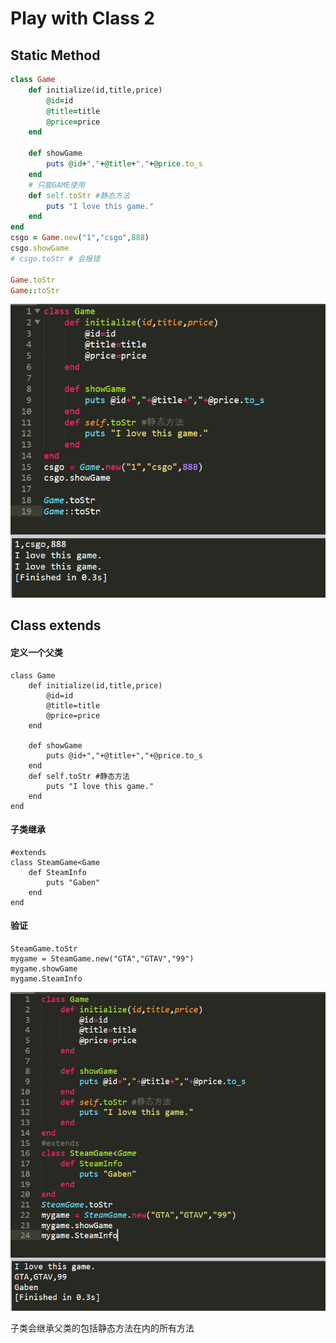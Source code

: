 # Play with Class 2

## Static Method

```ruby
class Game
	def initialize(id,title,price)
		@id=id
		@title=title
		@price=price
	end

	def showGame
		puts @id+","+@title+","+@price.to_s
	end
	# 只能GAME使用
	def self.toStr #静态方法
		puts "I love this game."
	end
end
csgo = Game.new("1","csgo",888)
csgo.showGame
# csgo.toStr # 会报错

Game.toStr
Game::toStr
```

![](../.gitbook/assets/image%20%28146%29.png)

## Class extends

#### 定义一个父类

```text
class Game
	def initialize(id,title,price)
		@id=id
		@title=title
		@price=price
	end

	def showGame
		puts @id+","+@title+","+@price.to_s
	end
	def self.toStr #静态方法
		puts "I love this game."
	end
end
```

#### 子类继承

```text
#extends
class SteamGame<Game
	def SteamInfo
		puts "Gaben"
	end
end
```

#### 验证

```text
SteamGame.toStr
mygame = SteamGame.new("GTA","GTAV","99")
mygame.showGame
mygame.SteamInfo
```

![](../.gitbook/assets/image%20%28132%29.png)

子类会继承父类的包括静态方法在内的所有方法

